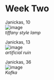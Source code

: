# Week Two
Janickas, 10  
![image](https://github.com/UICIDEAS/idea-322-responses-janickite/assets/155846772/365d4348-179e-4b8e-a061-898b2dd60bad)  
*tiffany style lamp*  

Janickas, 13   
![image](https://github.com/UICIDEAS/idea-322-responses-janickite/assets/155846772/7f106b32-1d06-438d-b156-fc5b323fda8a)  
*artificial ruin*    

Janickas, 36  
![image](https://github.com/UICIDEAS/idea-322-responses-janickite/assets/155846772/e5fd1a6e-640d-4845-b631-75f67b820398)  
*Kafka*




